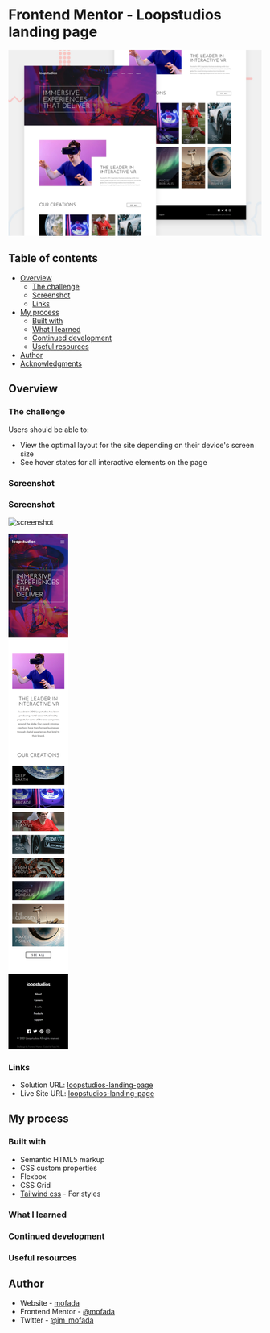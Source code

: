 # Frontend Mentor - Loopstudios landing page

![Design preview for the Loopstudios landing page coding challenge](./design/desktop-preview.jpg)

## Table of contents

- [Overview](#overview)
    - [The challenge](#the-challenge)
    - [Screenshot](#screenshot)
    - [Links](#links)
- [My process](#my-process)
    - [Built with](#built-with)
    - [What I learned](#what-i-learned)
    - [Continued development](#continued-development)
    - [Useful resources](#useful-resources)
- [Author](#author)
- [Acknowledgments](#acknowledgments)

## Overview

### The challenge

Users should be able to:

- View the optimal layout for the site depending on their device's screen size
- See hover states for all interactive elements on the page

### Screenshot

### Screenshot

![screenshot](screenshot/screenshot.png)

![screenshot-mobile](screenshot/screenshot-mobile.png)

### Links

- Solution URL: [loopstudios-landing-page](https://www.frontendmentor.io/solutions/loopstudios-landing-page-with-tailwind-css-gw7HXN6dbH)
- Live Site URL: [loopstudios-landing-page](https://mofada.github.io/frontend-mentor/challenges/loopstudios-landing-page/)

## My process

### Built with

- Semantic HTML5 markup
- CSS custom properties
- Flexbox
- CSS Grid
- [Tailwind css](https://tailwindui.com/) - For styles

### What I learned

### Continued development

### Useful resources

## Author

- Website - [mofada](https://mofada.github.io/frontend-mentor/)
- Frontend Mentor - [@mofada](https://www.frontendmentor.io/profile/mofada)
- Twitter - [@im_mofada](https://x.com/im_mofada)
